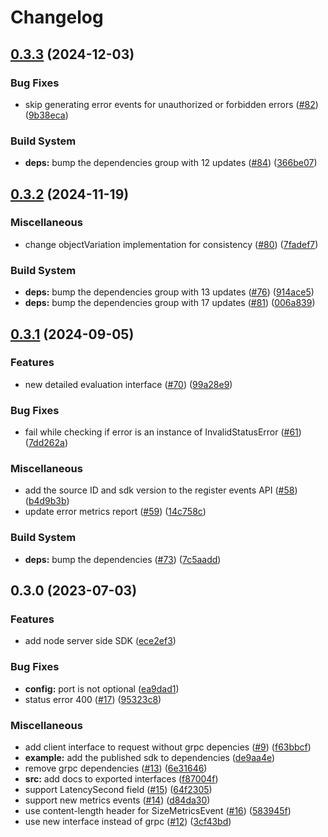 # Changelog

## [0.3.3](https://github.com/bucketeer-io/node-server-sdk/compare/v0.3.2...v0.3.3) (2024-12-03)


### Bug Fixes

* skip generating error events for unauthorized or forbidden errors ([#82](https://github.com/bucketeer-io/node-server-sdk/issues/82)) ([9b38eca](https://github.com/bucketeer-io/node-server-sdk/commit/9b38eca0327588a31ba4b327ad2b215c0b63c04a))


### Build System

* **deps:** bump the dependencies group with 12 updates ([#84](https://github.com/bucketeer-io/node-server-sdk/issues/84)) ([366be07](https://github.com/bucketeer-io/node-server-sdk/commit/366be07297ab9ab6028feda7c7b339369e9d949c))

## [0.3.2](https://github.com/bucketeer-io/node-server-sdk/compare/v0.3.1...v0.3.2) (2024-11-19)


### Miscellaneous

* change objectVariation implementation for consistency ([#80](https://github.com/bucketeer-io/node-server-sdk/issues/80)) ([7fadef7](https://github.com/bucketeer-io/node-server-sdk/commit/7fadef7df52a18b3fa3890a80bc2aad00afa27f8))


### Build System

* **deps:** bump the dependencies group with 13 updates ([#76](https://github.com/bucketeer-io/node-server-sdk/issues/76)) ([914ace5](https://github.com/bucketeer-io/node-server-sdk/commit/914ace508b5fd832a3e332e32268c50c420d1e8f))
* **deps:** bump the dependencies group with 17 updates ([#81](https://github.com/bucketeer-io/node-server-sdk/issues/81)) ([006a839](https://github.com/bucketeer-io/node-server-sdk/commit/006a839919386f9e1926bb947c6632bfe3c4d6a1))

## [0.3.1](https://github.com/bucketeer-io/node-server-sdk/compare/v0.3.0...v0.3.1) (2024-09-05)


### Features

* new detailed evaluation interface ([#70](https://github.com/bucketeer-io/node-server-sdk/issues/70)) ([99a28e9](https://github.com/bucketeer-io/node-server-sdk/commit/99a28e9a9058166a7a6146b2cd87d3780403d51a))


### Bug Fixes

* fail while checking if error is an instance of InvalidStatusError ([#61](https://github.com/bucketeer-io/node-server-sdk/issues/61)) ([7dd262a](https://github.com/bucketeer-io/node-server-sdk/commit/7dd262a894461a677f84eb9b5adacc3f74341a09))


### Miscellaneous

* add the source ID and sdk version to the register events API ([#58](https://github.com/bucketeer-io/node-server-sdk/issues/58)) ([b4d9b3b](https://github.com/bucketeer-io/node-server-sdk/commit/b4d9b3b9224154575a4229c30d0aef9ab77ddef2))
* update error metrics report ([#59](https://github.com/bucketeer-io/node-server-sdk/issues/59)) ([14c758c](https://github.com/bucketeer-io/node-server-sdk/commit/14c758cb047e6c6b7b0c58b01d1e4c6d66fe1db2))


### Build System

* **deps:** bump the dependencies ([#73](https://github.com/bucketeer-io/node-server-sdk/issues/73)) ([7c5aadd](https://github.com/bucketeer-io/node-server-sdk/commit/7c5aadd9a3ad7246e141e068c7f6d09e850230f6))


## 0.3.0 (2023-07-03)


### Features

* add node server side SDK ([ece2ef3](https://github.com/ca-dp/bucketeer-node-server-sdk/commit/ece2ef3df0142b810e782669d34965a844f84a4f))


### Bug Fixes

* **config:** port is not optional ([ea9dad1](https://github.com/ca-dp/bucketeer-node-server-sdk/commit/ea9dad1755a4217832d04e8deefce98359809f17))
* status error 400 ([#17](https://github.com/ca-dp/bucketeer-node-server-sdk/issues/17)) ([95323c8](https://github.com/ca-dp/bucketeer-node-server-sdk/commit/95323c864de24220fa6e8261b4177074bc9fb3e0))


### Miscellaneous

* add client interface to request without grpc depencies ([#9](https://github.com/ca-dp/bucketeer-node-server-sdk/issues/9)) ([f63bbcf](https://github.com/ca-dp/bucketeer-node-server-sdk/commit/f63bbcf859da06cff5d0a3171ef1864c79794c4a))
* **example:** add the published sdk to dependencies ([de9aa4e](https://github.com/ca-dp/bucketeer-node-server-sdk/commit/de9aa4e127c956828b7fcff0d62d34b60a95e6c0))
* remove grpc dependencies ([#13](https://github.com/ca-dp/bucketeer-node-server-sdk/issues/13)) ([6e31646](https://github.com/ca-dp/bucketeer-node-server-sdk/commit/6e31646439350beb8471b31587333dfa19cdc2a0))
* **src:** add docs to exported interfaces ([f87004f](https://github.com/ca-dp/bucketeer-node-server-sdk/commit/f87004f68531c6f646602cc6c728b5d38134880d))
* support LatencySecond field ([#15](https://github.com/ca-dp/bucketeer-node-server-sdk/issues/15)) ([64f2305](https://github.com/ca-dp/bucketeer-node-server-sdk/commit/64f2305a00de4ecf51174ba51fd2a4879cd376c1))
* support new metrics events ([#14](https://github.com/ca-dp/bucketeer-node-server-sdk/issues/14)) ([d84da30](https://github.com/ca-dp/bucketeer-node-server-sdk/commit/d84da308a967ca72ee4eff8ef1ce269226af1426))
* use content-length header for SizeMetricsEvent ([#16](https://github.com/ca-dp/bucketeer-node-server-sdk/issues/16)) ([583945f](https://github.com/ca-dp/bucketeer-node-server-sdk/commit/583945f398f97bb3f05caa8c7168bd6fe1f33be2))
* use new interface instead of grpc ([#12](https://github.com/ca-dp/bucketeer-node-server-sdk/issues/12)) ([3cf43bd](https://github.com/ca-dp/bucketeer-node-server-sdk/commit/3cf43bdf1a111e119df4ebc2a0706f80f8c674e2))
